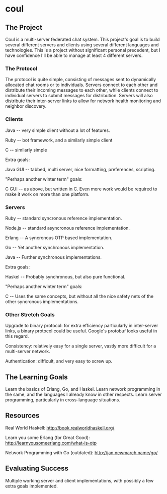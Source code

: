 # coul

## The Project

Coul is a multi-server federated chat system. This project's goal is to
build several different servers and clients using several different
languages and technologies. This is a project without significant
personal precedent, but I have confidence I'll be able to manage at
least 4 different servers.

### The Protocol

The protocol is quite simple, consisting of messages sent to dynamically
allocated chat rooms or to individuals. Servers connect to each other
and distribute their incoming messages to each other, while clients
connect to individual servers to submit messages for distribution.
Servers will also distribute their inter-server links to allow for
network health monitoring and neighbor discovery.

### Clients

Java -- very simple client without a lot of features.

Ruby -- bot framework, and a similarly simple client

C -- similarly simple

Extra goals:

Java GUI -- tabbed, multi server, nice formatting, preferences,
scripting.

"Perhaps another winter term" goals:

C GUI -- as above, but written in C. Even more work would be required to
make it work on more than one platform.

### Servers

Ruby -- standard syncronous reference implementation.

Node.js -- standard asyncronous reference implementation.

Erlang -- A syncronous OTP based implementation.

Go -- Yet another synchronous implementation.

Java -- Further synchronous implementations.

Extra goals:

Haskel -- Probably synchronous, but also pure functional.

"Perhaps another winter term" goals:

C -- Uses the same concepts, but without all the nice safety nets of the
other syncronous implementations.

### Other Stretch Goals

Upgrade to binary protocol: for extra efficiency particularly in
inter-server links, a binary protocol could be useful. Google's protobuf
looks useful in this regard.

Consistency: relatively easy for a single server, vastly more difficult
for a multi-server network.

Authentication: difficult, and very easy to screw up.

## The Learning Goals

Learn the basics of Erlang, Go, and Haskel. Learn network programming in
the same, and the languages I already know in other respects. Learn
server programming, particularly in cross-language situations.

## Resources

Real World Haskell: http://book.realworldhaskell.org/

Learn you some Erlang (for Great Good):
http://learnyousomeerlang.com/what-is-otp

Network Programming with Go (outdated): http://jan.newmarch.name/go/

## Evaluating Success

Multiple working server and client implementations, with possibly a few
extra goals implemented.
